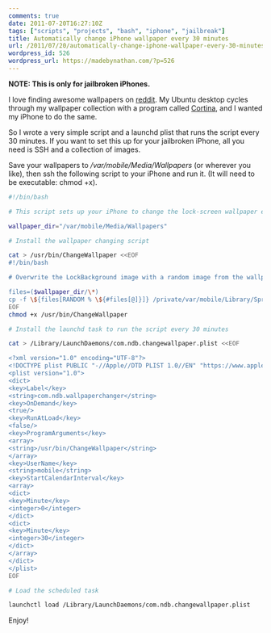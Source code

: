 ```yaml
---
comments: true
date: 2011-07-20T16:27:10Z
tags: ["scripts", "projects", "bash", "iphone", "jailbreak"]
title: Automatically change iPhone wallpaper every 30 minutes
url: /2011/07/20/automatically-change-iphone-wallpaper-every-30-minutes/
wordpress_id: 526
wordpress_url: https://madebynathan.com/?p=526
---
```


<b>NOTE: This is only for jailbroken iPhones.</b>

I love finding awesome wallpapers on <a href="https://www.reddit.com">reddit</a>. My Ubuntu desktop cycles through my wallpaper collection with a program called <a href="https://help.ubuntu.com/community/Cortina">Cortina</a>, and I wanted my iPhone to do the same.

So I wrote a very simple script and a launchd plist that runs the script every 30 minutes. If you want to set this up for your jailbroken iPhone, all you need is SSH and a collection of images.

Save your wallpapers to <em>/var/mobile/Media/Wallpapers</em> (or wherever you like), then ssh the following script to your iPhone and run it. (It will need to be executable: chmod +x).

```bash
#!/bin/bash

# This script sets up your iPhone to change the lock-screen wallpaper every 30 minutes.

wallpaper_dir="/var/mobile/Media/Wallpapers"

# Install the wallpaper changing script

cat > /usr/bin/ChangeWallpaper <<EOF
#!/bin/bash

# Overwrite the LockBackground image with a random image from the wallpaper directory.

files=($wallpaper_dir/\*)
cp -f \${files[RANDOM % \${#files[@]}]} /private/var/mobile/Library/SpringBoard/LockBackground.jpg
EOF
chmod +x /usr/bin/ChangeWallpaper

# Install the launchd task to run the script every 30 minutes

cat > /Library/LaunchDaemons/com.ndb.changewallpaper.plist <<EOF

<?xml version="1.0" encoding="UTF-8"?>
<!DOCTYPE plist PUBLIC "-//Apple//DTD PLIST 1.0//EN" "https://www.apple.com/DTDs/PropertyList-1.0.dtd">
<plist version="1.0">
<dict>
<key>Label</key>
<string>com.ndb.wallpaperchanger</string>
<key>OnDemand</key>
<true/>
<key>RunAtLoad</key>
<false/>
<key>ProgramArguments</key>
<array>
<string>/usr/bin/ChangeWallpaper</string>
</array>
<key>UserName</key>
<string>mobile</string>
<key>StartCalendarInterval</key>
<array>
<dict>
<key>Minute</key>
<integer>0</integer>
</dict>
<dict>
<key>Minute</key>
<integer>30</integer>
</dict>
</array>
</dict>
</plist>
EOF

# Load the scheduled task

launchctl load /Library/LaunchDaemons/com.ndb.changewallpaper.plist
```

Enjoy!
